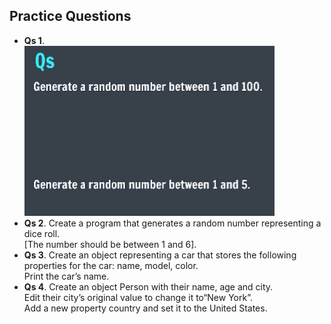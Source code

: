 ## Practice Questions

- **Qs 1**. <br>
    <img src="./assets/1.png" alt="Qs 1" hight="150px" width="400px">
- **Qs 2**. Create a program that generates a random number representing a dice roll.<br>[The number should be between 1 and 6].
- **Qs 3**. Create an object representing a car that stores the following properties for the car: name, model, color. <br>
Print the car’s name.
- **Qs 4**. Create an object Person with their name, age and city.<br>
Edit their city’s original value to change it to“New York”.<br>
Add a new property country and set it to the United States.